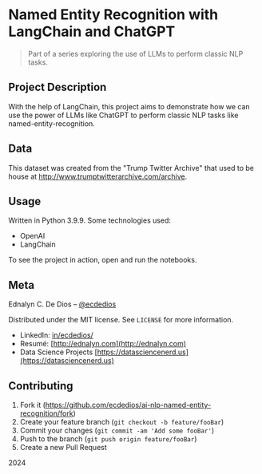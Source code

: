 # Named Entity Recognition with LangChain and ChatGPT

> Part of a series exploring the use of LLMs to perform classic NLP tasks.

## Project Description

With the help of LangChain, this project aims to demonstrate how we can use the power of LLMs like ChatGPT to perform classic NLP tasks like named-entity-recognition.

## Data

This dataset was created from the "Trump Twitter Archive" that used to be house at http://www.trumptwitterarchive.com/archive.

## Usage

Written in Python 3.9.9. Some technologies used:

- OpenAI
- LangChain

To see the project in action, open and run the notebooks.

## Meta

Ednalyn C. De Dios – [@ecdedios](https://github.com/ecdedios)

Distributed under the MIT license. See `LICENSE` for more information.

- LinkedIn: [in/ecdedios/](https://www.linkedin.com/in/ecdedios/)
- Resumé: [http://ednalyn.com](http://ednalyn.com)
- Data Science Projects [https://datasciencenerd.us](https://datasciencenerd.us)

## Contributing

1. Fork it (<https://github.com/ecdedios/ai-nlp-named-entity-recognition/fork>)
2. Create your feature branch (`git checkout -b feature/fooBar`)
3. Commit your changes (`git commit -am 'Add some fooBar'`)
4. Push to the branch (`git push origin feature/fooBar`)
5. Create a new Pull Request

2024
